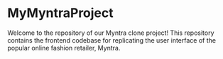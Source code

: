 # MyMyntraProject
Welcome to the repository of our Myntra clone project! This repository contains the frontend codebase for replicating the user interface of the popular online fashion retailer, Myntra.
